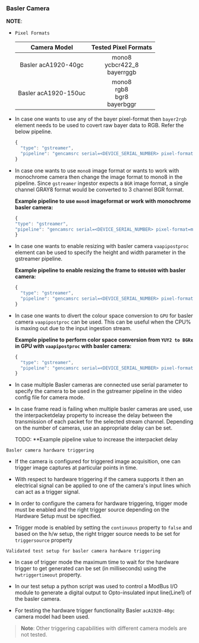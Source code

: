 ### Basler Camera

**NOTE**:

  * `Pixel Formats`

    | Camera Model | Tested Pixel Formats |
    |:------------:|:--------------------:|
    | Basler acA1920-40gc | mono8<br>ycbcr422_8<br>bayerrggb |
    | Basler acA1920-150uc | mono8<br>rgb8<br>bgr8<br>bayerbggr |

  * In case one wants to use any of the bayer pixel-format then `bayer2rgb` element needs to be used to covert raw bayer data to RGB. Refer the below pipeline.

    ```javascript
    {
      "type": "gstreamer",
      "pipeline": "gencamsrc serial=<DEVICE_SERIAL_NUMBER> pixel-format=bayerrggb width=1920 height=1080 ! bayer2rgb ! videoconvert ! video/x-raw,format=BGR ! appsink"
    }
    ```

  * In case one wants to use `mono8` image format or wants to work with monochrome camera then change the image format to mono8 in the pipeline. Since `gstreamer` ingestor expects a `BGR` image format, a single channel GRAY8 format would be converted to 3 channel BGR format.

    **Example pipeline to use `mono8` imageformat or work with monochrome basler camera:**

    ```javascript
    {
    "type": "gstreamer",
    "pipeline": "gencamsrc serial=<DEVICE_SERIAL_NUMBER> pixel-format=mono8 width=1920 height=1080 ! videoconvert ! video/x-raw,format=BGR ! appsink"
    }
    ```

  * In case one wants to enable resizing with basler camera `vaapipostproc` element can be used to specify the height and width parameter in the gstreamer pipeline.

    **Example pipeline to enable resizing  the frame to `600x600` with basler camera:**

    ```javascript
    {
      "type": "gstreamer",
      "pipeline": "gencamsrc serial=<DEVICE_SERIAL_NUMBER> pixel-format=ycbcr422_8 width=1920 height=1080 ! vaapipostproc height=600 width=600 ! videoconvert ! video/x-raw,format=BGR ! appsink"
    }
    ```

  * In case one wants to divert the colour space conversion to `GPU` for basler camera `vaapipostproc` can be used. This can be useful when the CPU% is maxing out due to the input ingestion stream.

    **Example pipeline to perform color space conversion from `YUY2 to BGRx` in GPU with `vaapipostproc` with basler camera:**

    ```javascript
    {
      "type": "gstreamer",
      "pipeline": "gencamsrc serial=<DEVICE_SERIAL_NUMBER> pixel-format=ycbcr422_8 width=1920 height=1080 ! vaapipostproc format=bgrx ! videoconvert ! video/x-raw,format=BGR ! appsink"
    }
    ```

  * In case multiple Basler cameras are connected use serial parameter to specify the camera to be used in the gstreamer pipeline in the video config file for camera mode.

  * In case frame read is failing when multiple basler cameras are used, use the interpacketdelay property to increase the delay between the
transmission of each packet for the selected stream channel. Depending on the number of cameras, use an appropriate delay can be set.

    TODO: **Example pipeline value to increase the interpacket delay

  `Basler camera hardware triggering`

  * If the camera is configured for triggered image acquisition, one can trigger image captures at particular points in time.

  * With respect to hardware triggering if the camera supports it then an electrical signal can be applied to one of the camera's input lines which can act as a trigger signal.

  * In order to configure the camera for hardware triggering, trigger mode must be enabled and the right trigger source depending on the Hardware Setup must be specified.

  * Trigger mode is enabled by setting the `continuous` property to `false` and based on the h/w setup, the right trigger source needs to be set for `triggersource` property

  `Validated test setup for basler camera hardware triggering`

  * In case of trigger mode the maximum time to wait for the hardware trigger to get generated can be set (in milliseconds) using the ` hwtriggertimeout` property.

  * In our test setup a python script was used to control a ModBus I/O module to generate a digital output to Opto-insulated input line(Line1) of the basler camera.

  * For testing the hardware trigger functionality Basler `acA1920-40gc` camera model had been used.

  >**Note**: Other triggering capabilities with different camera models are not tested.
